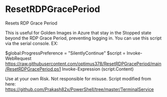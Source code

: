 # ResetRDPGracePeriod
Resets RDP Grace Period 

This is useful for Golden Images in Azure that stay in the Stopped state beyond the RDP Grace Period, preventing logging in. 
You can use this script via the serial console.  EX:

$global:ProgressPreference = "SilentlyContinue"
$script = Invoke-WebRequest https://raw.githubusercontent.com/optimus378/ResetRDPGracePeriod/main/ResetRDPGracePeriod.ps1
Invoke-Expression $($script.Content)

Use at your own Risk. Not responsible for misuse. 
Script modified from here: https://github.com/Prakash82x/PowerShell/tree/master/TerminalService
